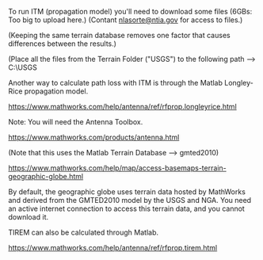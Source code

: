 To run ITM (propagation model) you'll need to download some files (6GBs: Too big to upload here.) (Contant nlasorte@ntia.gov for access to files.)

(Keeping the same terrain database removes one factor that causes differences between the results.) 

(Place all the files from the Terrain Folder ("USGS") to the following path --> C:\USGS


Another way to calculate path loss with ITM is through the Matlab Longley-Rice propagation model.

https://www.mathworks.com/help/antenna/ref/rfprop.longleyrice.html

Note: You will need the Antenna Toolbox.

https://www.mathworks.com/products/antenna.html

(Note that this uses the Matlab Terrain Database --> gmted2010)

https://www.mathworks.com/help/map/access-basemaps-terrain-geographic-globe.html

By default, the geographic globe uses terrain data hosted by MathWorks and derived from the GMTED2010 model by the USGS and NGA. 
You need an active internet connection to access this terrain data, and you cannot download it.

TIREM can also be calculated through Matlab.

https://www.mathworks.com/help/antenna/ref/rfprop.tirem.html


